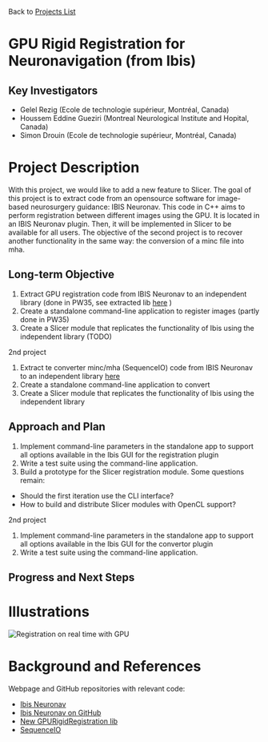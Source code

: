 Back to [Projects List](../../README.md#ProjectsList)

# GPU Rigid Registration for Neuronavigation (from Ibis)

## Key Investigators
- Gelel Rezig (Ecole de technologie supérieur, Montréal, Canada)
- Houssem Eddine Gueziri (Montreal Neurological Institute and Hopital, Canada)
- Simon Drouin (Ecole de technologie supérieur, Montréal, Canada)

# Project Description
<!-- Add a short paragraph describing the project. -->
With this project, we would like to add a new feature to Slicer.
The goal of this project is to extract code from an opensource software for image-based neurosurgery guidance: IBIS Neuronav.
This code in C++ aims to perform registration between different images using the GPU. It is located in an IBIS Neuronav 
plugin. Then, it will be implemented in Slicer to be available for all users. 
The objective of the second project is to recover another functionality in the same way: the conversion of a minc file into mha.

## Long-term Objective
1. Extract GPU registration code from IBIS Neuronav to an independent library (done in PW35, see extracted lib [here](https://github.com/IbisNeuronav/GPURigidRegistrationLib) )
2. Create a standalone command-line application to register images (partly done in PW35)
3. Create a Slicer module that replicates the functionality of Ibis using the independent library (TODO)

2nd project
1. Extract te converter minc/mha (SequenceIO) code from IBIS Neuronav to an independent library [here](https://github.com/IbisNeuronav/Ibis/tree/master/IbisPlugins/SequenceIO)
2. Create a standalone command-line application to convert
3. Create a Slicer module that replicates the functionality of Ibis using the independent library

## Approach and Plan
1. Implement command-line parameters in the standalone app to support all options available in the Ibis GUI for the registration plugin
2. Write a test suite using the command-line application.
3. Build a prototype for the Slicer registration module. Some questions remain:
  * Should the first iteration use the CLI interface?
  * How to build and distribute Slicer modules with OpenCL support?

2nd project
1. Implement command-line parameters in the standalone app to support all options available in the Ibis GUI for the convertor plugin
2. Write a test suite using the command-line application.

## Progress and Next Steps

# Illustrations
![Registration on real time with GPU](https://projectweek.na-mic.org/PW35_2021_Virtual/Projects/GPURigidRegistration/gpu-rigid-reg.gif)

# Background and References
Webpage and GitHub repositories with relevant code:
- [Ibis Neuronav](http://ibisneuronav.org)
- [Ibis Neuronav on GitHub](https://github.com/IbisNeuronav/Ibis)
- [New GPURigidRegistration lib](https://github.com/IbisNeuronav/GPURigidRegistrationLib)
- [SequenceIO](https://github.com/IbisNeuronav/Ibis/tree/master/IbisPlugins/SequenceIO)
